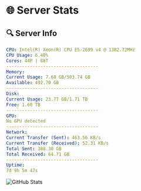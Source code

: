 # 🌐 Server Stats
## 🔍 Server Info
```yaml
CPU: Intel(R) Xeon(R) CPU E5-2699 v4 @ 1382.72MHz
CPU Usage: 6.40%
Cores: 44P | 88T
-----------------------------------
Memory:
Current Usage: 7.68 GB/503.74 GB
Available: 492.70 GB
-----------------------------------
Disk:
Current Usage: 23.77 GB/1.71 TB
Free: 1.60 TB
-----------------------------------
GPU:
No GPU detected
-----------------------------------
Network:
Current Transfer (Sent): 463.56 KB/s
Current Transfer (Received): 52.31 KB/s
Total Sent: 388.30 GB
Total Received: 64.71 GB
-----------------------------------
Uptime:
7d 9h 5m 47s
```
![GitHub Stats](https://img.shields.io/badge/Updated-2025-04-27_02:14:35-blue)
